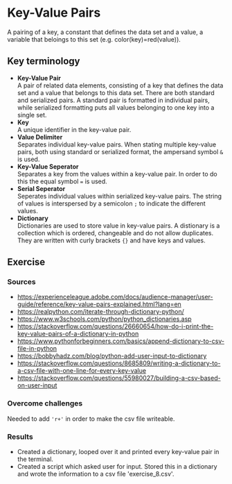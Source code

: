 # Key-Value Pairs
A pairing of a key, a constant that defines the data set and a value, a variable that beloings to this set (e.g. color(key)=red(value)).
## Key terminology
- **Key-Value Pair**  
A pair of related data elements, consisting of a key that defines the data set and a value that belongs to this data set. There are both standard and serialized pairs. A standard pair is formatted in individual pairs, while serialized formatting puts all values belonging to one key into a single set. 
- **Key**  
 A unique identifier in the key-value pair.
- **Value Delimiter**  
Separates individual key-value pairs. When stating multiple key-value pairs, both using standard or serialized format, the ampersand symbol `&` is used. 
- **Key-Value Seperator**  
 Separates a key from the values within a key-value pair. In order to do this the equal symbol `=` is used. 
- **Serial Seperator**  
Seperates individual values within serialized key-value pairs. The string of values is interspersed by a semicolon `;` to indicate the different values.  
- **Dictionary**  
Dictionaries are used to store value in key-value pairs. A distionary is a collection which is ordered, changeable and do not allow duplicates. They are written with curly brackets `{}` and have keys and values.

## Exercise
### Sources
- https://experienceleague.adobe.com/docs/audience-manager/user-guide/reference/key-value-pairs-explained.html?lang=en  
- https://realpython.com/iterate-through-dictionary-python/  
- https://www.w3schools.com/python/python_dictionaries.asp  
- https://stackoverflow.com/questions/26660654/how-do-i-print-the-key-value-pairs-of-a-dictionary-in-python  
- https://www.pythonforbeginners.com/basics/append-dictionary-to-csv-file-in-python  
- https://bobbyhadz.com/blog/python-add-user-input-to-dictionary  
- https://stackoverflow.com/questions/8685809/writing-a-dictionary-to-a-csv-file-with-one-line-for-every-key-value  
- https://stackoverflow.com/questions/55980027/building-a-csv-based-on-user-input  

### Overcome challenges
Needed to add `'r+'` in order to make the csv file writeable.

### Results
- Created a dictionary, looped over it and printed every key-value pair in the terminal.
- Created a script which asked user for input. Stored this in a dictionary and wrote the information to a csv file 'exercise_8.csv'.